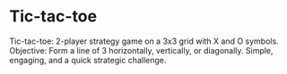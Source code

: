 # Tic-tac-toe
Tic-tac-toe: 2-player strategy game on a 3x3 grid with X and O symbols. Objective: Form a line of 3 horizontally, vertically, or diagonally. Simple, engaging, and a quick strategic challenge.
